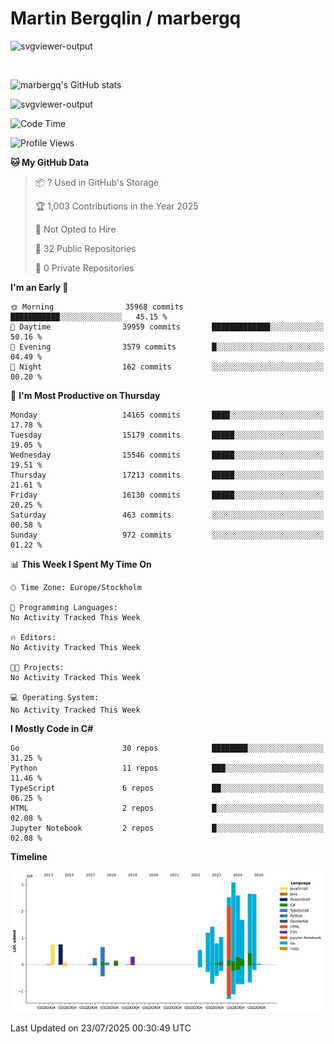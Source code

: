# Martin Bergqlin / marbergq

![svgviewer-output](https://user-images.githubusercontent.com/2405410/206014777-22d41ecb-c24f-421d-b7d9-bba2cb5bb0de.svg)

<br>

<!--- [![Martin's Week](https://github-readme-stats.vercel.app/api/wakatime?username=marbergq&theme=dark)](https://github.com/anuraghazra/github-readme-stats) -->

![marbergq's GitHub stats](https://github-readme-stats.vercel.app/api?username=marbergq&count_private=true&show_icons=true)

![svgviewer-output](https://wakatime.com/badge/user/3f0a2069-6683-4e19-9a4a-7d21ea815067.svg)

<!--START_SECTION:waka-->
![Code Time](http://img.shields.io/badge/Code%20Time-5%2C238%20hrs%2030%20mins-blue)

![Profile Views](http://img.shields.io/badge/Profile%20Views-0-blue)

**🐱 My GitHub Data** 

> 📦 ? Used in GitHub's Storage 
 > 
> 🏆 1,003 Contributions in the Year 2025
 > 
> 🚫 Not Opted to Hire
 > 
> 📜 32 Public Repositories 
 > 
> 🔑 0 Private Repositories 
 > 
**I'm an Early 🐤** 

```text
🌞 Morning                35968 commits       ███████████░░░░░░░░░░░░░░   45.15 % 
🌆 Daytime                39959 commits       █████████████░░░░░░░░░░░░   50.16 % 
🌃 Evening                3579 commits        █░░░░░░░░░░░░░░░░░░░░░░░░   04.49 % 
🌙 Night                  162 commits         ░░░░░░░░░░░░░░░░░░░░░░░░░   00.20 % 
```
📅 **I'm Most Productive on Thursday** 

```text
Monday                   14165 commits       ████░░░░░░░░░░░░░░░░░░░░░   17.78 % 
Tuesday                  15179 commits       █████░░░░░░░░░░░░░░░░░░░░   19.05 % 
Wednesday                15546 commits       █████░░░░░░░░░░░░░░░░░░░░   19.51 % 
Thursday                 17213 commits       █████░░░░░░░░░░░░░░░░░░░░   21.61 % 
Friday                   16130 commits       █████░░░░░░░░░░░░░░░░░░░░   20.25 % 
Saturday                 463 commits         ░░░░░░░░░░░░░░░░░░░░░░░░░   00.58 % 
Sunday                   972 commits         ░░░░░░░░░░░░░░░░░░░░░░░░░   01.22 % 
```


📊 **This Week I Spent My Time On** 

```text
🕑︎ Time Zone: Europe/Stockholm

💬 Programming Languages: 
No Activity Tracked This Week

🔥 Editors: 
No Activity Tracked This Week

🐱‍💻 Projects: 
No Activity Tracked This Week

💻 Operating System: 
No Activity Tracked This Week
```

**I Mostly Code in C#** 

```text
Go                       30 repos            ████████░░░░░░░░░░░░░░░░░   31.25 % 
Python                   11 repos            ███░░░░░░░░░░░░░░░░░░░░░░   11.46 % 
TypeScript               6 repos             ██░░░░░░░░░░░░░░░░░░░░░░░   06.25 % 
HTML                     2 repos             █░░░░░░░░░░░░░░░░░░░░░░░░   02.08 % 
Jupyter Notebook         2 repos             █░░░░░░░░░░░░░░░░░░░░░░░░   02.08 % 
```



**Timeline**

![Lines of Code chart](https://raw.githubusercontent.com/marbergq/marbergq/main/assets/bar_graph.png)


 Last Updated on 23/07/2025 00:30:49 UTC
<!--END_SECTION:waka-->

